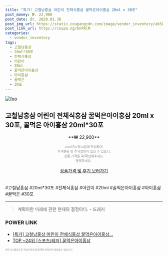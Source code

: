 ```yaml
--- 
title: "특가! 고철남홍삼 어린이 전체식홍삼 꿀먹은아이홍삼 20ml x 30포" 
post_money: ₩. 22,900 
post_date: dt. 2020.01.30 
post_img_url: https://static.coupangcdn.com/image/vendor_inventory/ab58/1d57197c2958a7bd6277ae52a07aa814ce96eee316c5a32210e520890497.jpg 
post_link_url: https://coupa.ng/bnFRlM 
categories: 
  - vendor_inventory 
tags: 
  - 고철남홍삼 
  - 20ml*30포 
  - 전체식홍삼 
  - 어린이 
  - 20ml 
  - 꿀먹은아이홍삼 
  - 아이홍삼 
  - 꿀먹은 
  - 30포 
--- 
```

[![foo](https://static.coupangcdn.com/image/vendor_inventory/ab58/1d57197c2958a7bd6277ae52a07aa814ce96eee316c5a32210e520890497.jpg)](https://coupa.ng/bnFRlM) 

## 고철남홍삼 어린이 전체식홍삼 꿀먹은아이홍삼 20ml x 30포, 꿀먹은 아이홍삼 20ml*30포 
<p style="text-align: center;">**₩ 22,900**</p> 
<p style="text-align: center;"><span style="color: #898c8f; font-family: Georgia,Times,serif; font-size: 0.75em;">2020년01월30일에 작성되어, <br>가격변동 및 추가할인이 있을 수 있으니,<br> 상품 가격을 꼭!확인해주세요.<br>행복하세요~</span> 
</p>	 
<div markdown="0" style="text-align: center;"><a href="https://coupa.ng/bnFRlM" class="btn btn--success">상품가격 및 후기 보러가기</a></div> 
<br><br> 
  #고철남홍삼 #20ml*30포 #전체식홍삼 #어린이 #20ml #꿀먹은아이홍삼 #아이홍삼 #꿀먹은 #30포 
<hr> 

> 계획이란 미래에 관한 현재의 결정이다. - 드래커 


### POWER LINK

* <a href="https://blog.naver.com/santokki14/221790545361" target="_blank">[특가] 고철남홍삼 어린이 전체식홍삼 꿀먹은아이홍삼...</a>
* <a href="https://blog.naver.com/an0733/221789893962" target="_blank"> TOP ~24위 [스포츠/레저] 꿀먹은아이홍삼</a>

<span style="color: #898c8f; font-family: Georgia,Times,serif; font-size: 0.55em;">파트너스활동으로 작성자에게 일정액의 커미션이 제공될수 있습니다.</span> 
